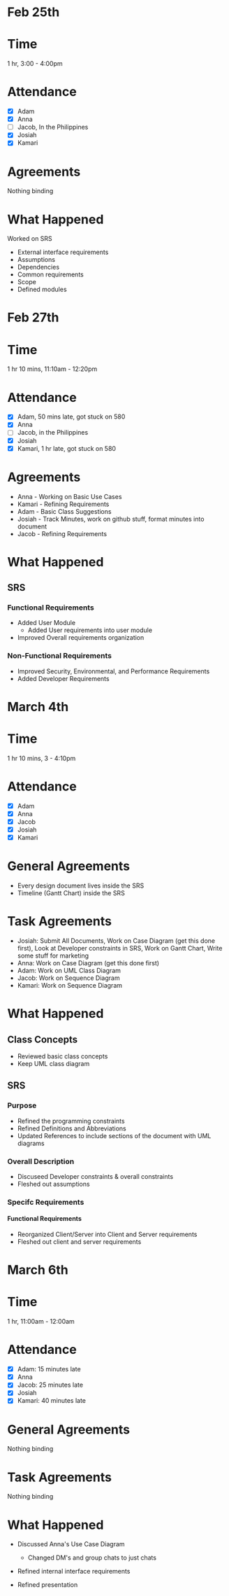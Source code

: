 # Feb 25th

# Time
1 hr, 3:00 - 4:00pm

# Attendance
- [x] Adam
- [x] Anna
- [ ] Jacob, In the Philippines
- [x] Josiah
- [x] Kamari

# Agreements
Nothing binding

# What Happened
Worked on SRS
- External interface requirements
- Assumptions
- Dependencies
- Common requirements
- Scope
- Defined modules

# Feb 27th

# Time
1 hr 10 mins, 11:10am - 12:20pm 

# Attendance
- [x] Adam, 50 mins late, got stuck on 580
- [x] Anna
- [ ] Jacob, in the Philippines
- [x] Josiah
- [x] Kamari, 1 hr late, got stuck on 580

# Agreements
- Anna - Working on Basic Use Cases
- Kamari - Refining Requirements
- Adam - Basic Class Suggestions
- Josiah - Track Minutes, work on github stuff, format minutes into document
- Jacob - Refining Requirements

# What Happened

## SRS
### Functional Requirements 
- Added User Module
    - Added User requirements into user module
- Improved Overall requirements organization

### Non-Functional Requirements
- Improved Security, Environmental, and Performance Requirements
- Added Developer Requirements

# March 4th 

# Time
1 hr 10 mins, 3 - 4:10pm

# Attendance
- [x] Adam 
- [x] Anna
- [x] Jacob
- [x] Josiah
- [x] Kamari

# General Agreements
- Every design document lives inside the SRS
- Timeline (Gantt Chart) inside the SRS

# Task Agreements 
- Josiah: Submit All Documents, Work on Case Diagram (get this done first), Look at Developer constraints in SRS, Work on Gantt Chart, Write some stuff for marketing
- Anna: Work on Case Diagram (get this done first)
- Adam: Work on UML Class Diagram
- Jacob: Work on Sequence Diagram
- Kamari: Work on Sequence Diagram

# What Happened
## Class Concepts
- Reviewed basic class concepts
- Keep UML class diagram 
## SRS
### Purpose
- Refined the programming constraints
- Refined Definitions and Abbreviations
- Updated References to include sections of the document with UML diagrams
### Overall Description
- Discuseed Developer constraints & overall constraints 
- Fleshed out assumptions
### Specifc Requirements
#### Functional Requirements
- Reorganized Client/Server into Client and Server requirements
- Fleshed out client and server requirements

# March 6th

# Time
1 hr, 11:00am - 12:00am

# Attendance
- [x] Adam: 15 minutes late
- [x] Anna
- [x] Jacob: 25 minutes late
- [x] Josiah
- [x] Kamari: 40 minutes late

# General Agreements
Nothing binding
# Task Agreements 
Nothing binding
# What Happened
- Discussed Anna's Use Case Diagram
    - Changed DM's and group chats to just chats

- Refined internal interface requirements

- Refined presentation

